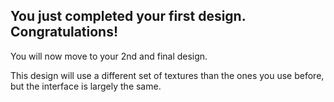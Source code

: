 ## You just completed your first design. Congratulations!

You will now move to your 2nd and final design.

This design will use a different set of textures than the ones you use before, but the interface is largely the same.